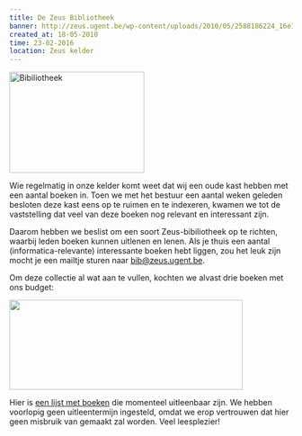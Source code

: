 ```yaml
---
title: De Zeus Bibliotheek
banner: http://zeus.ugent.be/wp-content/uploads/2010/05/2588186224_16e1ba8f57_m.jpg
created_at: 18-05-2010
time: 23-02-2016
location: Zeus kelder
---
```


<img class="alignright size-full wp-image-509" src="http://zeus.ugent.be/wp-content/uploads/2010/05/2588186224_16e1ba8f57_m.jpg" alt="Bibiliotheek" width="240" height="180" />

Wie regelmatig in onze kelder komt weet dat wij een oude kast hebben met een aantal boeken in. Toen we met het bestuur een aantal weken geleden besloten deze kast eens op te ruimen en te indexeren, kwamen we tot de vaststelling dat veel van deze boeken nog relevant en interessant zijn.

Daarom hebben we beslist om een soort Zeus-bibiliotheek op te richten, waarbij leden boeken kunnen uitlenen en lenen. Als je thuis een aantal (informatica-relevante) interessante boeken hebt liggen, zou het leuk zijn mocht je een mailtje sturen naar <a href="mailto:bib@zeus.ugent.be">bib@zeus.ugent.be</a>.

Om deze collectie al wat aan te vullen, kochten we alvast drie boeken met ons budget:

<img class="aligncenter size-full wp-image-523" src="http://zeus.ugent.be/wp-content/uploads/2010/05/books.gif" alt="" width="415" height="160" />

Hier is <a href="http://zeus.ugent.be/kelder/bibliotheek/">een lijst met boeken</a> die momenteel uitleenbaar zijn. We hebben voorlopig geen uitleentermijn ingesteld, omdat we erop vertrouwen dat hier geen misbruik van gemaakt zal worden. Veel leesplezier!
